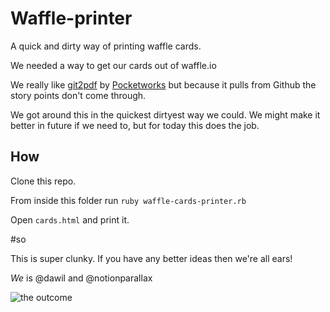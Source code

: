 # Waffle-printer
A quick and dirty way of printing waffle cards.

We needed a way to get our cards out of waffle.io 

We really like [git2pdf](https://github.com/pocketworks/git2pdf) by [Pocketworks](http://www.pocketworks.co.uk/) but because it pulls from Github the story points don't come through.

We got around this in the quickest dirtyest way we could. We might make it better in future if we need to, but for today this does the job.

## How

Clone this repo.

From inside this folder run `ruby waffle-cards-printer.rb`

Open `cards.html` and print it.

#so

This is super clunky. If you have any better ideas then we're all ears!

_We_ is @dawil and @notionparallax

![the outcome](https://lh3.googleusercontent.com/djRNCdOe1TE1EKYegx71wO3qbaCSDweZJdO6_CAbMLOm=w1459-h993-no)

